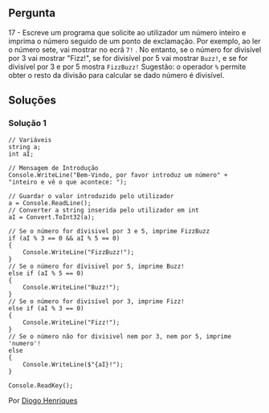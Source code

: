 ## Pergunta

17 - Escreve um programa que solicite ao utilizador um número inteiro e imprima
o número seguido de um ponto de exclamação. Por exemplo, ao ler o número sete,
vai mostrar no ecrã `7!` . No entanto, se o número for divisível por 3 vai
mostrar "Fizz!", se for divisível por 5 vai mostrar `Buzz!`, e se for
divisível por 3 e por 5 mostra `FizzBuzz!` Sugestão: o operador `%` permite
obter o resto da divisão para calcular se dado número é divisível.

## Soluções

### Solução 1

```Csharp
// Variáveis
string a;
int aI;

// Mensagem de Introdução
Console.WriteLine("Bem-Vindo, por favor introduz um número" +
"inteiro e vê o que acontece: ");

// Guardar o valor introduzido pelo utilizador
a = Console.ReadLine();
// Converter a string inserida pelo utilizador em int
aI = Convert.ToInt32(a);

// Se o número for dívisivel por 3 e 5, imprime FizzBuzz
if (aI % 3 == 0 && aI % 5 == 0)
{
    Console.WriteLine("FizzBuzz!");
}
// Se o número for dívisivel por 5, imprime Buzz!
else if (aI % 5 == 0)
{
    Console.WriteLine("Buzz!");
}
// Se o número for divisível por 3, imprime Fizz!
else if (aI % 3 == 0)
{
    Console.WriteLine("Fizz!");
}
// Se o número não for divisivel nem por 3, nem por 5, imprime 'numero'!
else
{
    Console.WriteLine($"{aI}!");
}

Console.ReadKey();
````


Por [Diogo Henriques](https://github.com/diogo-h)